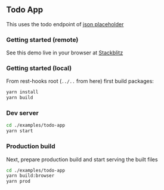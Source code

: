 ## Todo App

This uses the todo endpoint of [json placeholder](https://jsonplaceholder.typicode.com/)

### Getting started (remote)

See this demo live in your browser at [Stackblitz](https://stackblitz.com/github/data-client/rest-hooks/tree/master/examples/todo-app)

### Getting started (local)

From rest-hooks root (`../..` from here) first build packages:

```bash
yarn install
yarn build
```

### Dev server

```bash
cd ./examples/todo-app
yarn start
```

### Production build

Next, prepare production build and start serving the built files

```bash
cd ./examples/todo-app
yarn build:browser
yarn prod
```
